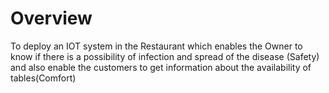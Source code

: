 # Overview 
To deploy an IOT system in the Restaurant which enables the Owner to know if there is a
possibility of infection and spread of the disease (Safety) and also enable the customers to get information
about the availability of tables(Comfort)
